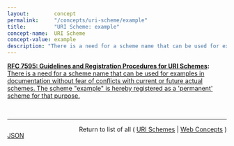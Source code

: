 ```yaml
---
layout:        concept
permalink:     "/concepts/uri-scheme/example"
title:         "URI Scheme: example"
concept-name:  URI Scheme
concept-value: example
description: "There is a need for a scheme name that can be used for examples in documentation without fear of conflicts with current or future actual schemes. The scheme \"example\" is hereby registered as a 'permanent' scheme for that purpose."
---
```


**[RFC 7595: Guidelines and Registration Procedures for URI Schemes](/specs/IETF/RFC/7595 "This document updates the guidelines and recommendations, as well as the IANA registration processes, for the definition of Uniform Resource Identifier (URI) schemes."):** [There is a need for a scheme name that can be used for examples in documentation without fear of conflicts with current or future actual schemes. The scheme "example" is hereby registered as a 'permanent' scheme for that purpose.](http://tools.ietf.org/html/rfc7595#section-8 "Read documentation for URI Scheme &#34;example&#34;")

<br/>
<hr/>

<p style="float : left"><a href="./example.json" title="JSON representing this particular Web Concept value">JSON</a></p>
<p style="text-align: right">Return to list of all ( <a href="../uri-scheme/">URI Schemes</a> | <a href="../">Web Concepts</a> )</p>
